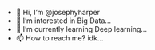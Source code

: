 - 👋 Hi, I’m @josephyharper
- 👀 I’m interested in Big Data...
- 🌱 I’m currently learning Deep learning...
- 📫 How to reach me? idk...
